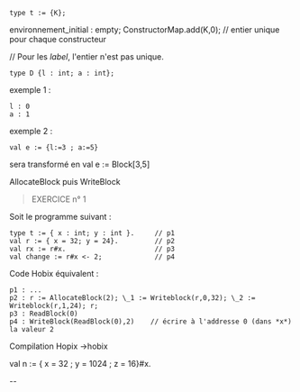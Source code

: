 

    type t := {K};

environnement_initial : empty;
ConstructorMap.add(K,0);      // entier unique pour chaque constructeur

// Pour les *label*, l'entier n'est pas unique.

    type D {l : int; a : int};

exemple 1 :

    l : 0
    a : 1

exemple 2 :

    val e := {l:=3 ; a:=5}

sera transformé en val e := Block[3,5]

AllocateBlock puis WriteBlock

> EXERCICE n° 1

Soit le programme suivant :

    type t := { x : int; y : int }.     // p1
    val r := { x = 32; y = 24}.         // p2
    val rx := r#x.                      // p3
    val change := r#x <- 2;             // p4

Code Hobix équivalent :

    p1 : ...
    p2 : r := AllocateBlock(2); \_1 := Writeblock(r,0,32); \_2 := Writeblock(r,1,24); r;
    p3 : ReadBlock(0)
    p4 : WriteBlock(ReadBlock(0),2)    // écrire à l'addresse 0 (dans *x*) la valeur 2


Compilation Hopix ->hobix

val n := { x = 32 ; y = 1024 ; z = 16}#x.



--
